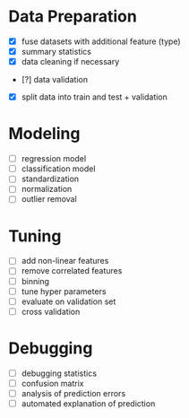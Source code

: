 # Data Preparation
- [X] fuse datasets with additional feature (type)
- [X] summary statistics
- [X] data cleaning if necessary
- [?] data validation
- [X] split data into train and test + validation

# Modeling
- [ ] regression model
- [ ] classification model
- [ ] standardization
- [ ] normalization
- [ ] outlier removal

# Tuning
- [ ] add non-linear features
- [ ] remove correlated features
- [ ] binning
- [ ] tune hyper parameters
- [ ] evaluate on validation set
- [ ] cross validation

# Debugging
- [ ] debugging statistics
- [ ] confusion matrix
- [ ] analysis of prediction errors
- [ ] automated explanation of prediction 